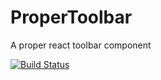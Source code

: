 # ProperToolbar
A proper react toolbar component

[![Build Status](https://travis-ci.org/CBIConsulting/ProperToolbar.svg)](https://travis-ci.org/CBIConsulting/ProperToolbar)